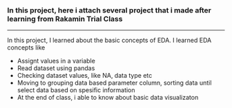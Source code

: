 ### In this project, here i attach several project that i made after learning from Rakamin Trial Class
***

In this project, I learned about the basic concepts of EDA. I learned EDA concepts like
- Assignt values in a variable
- Read dataset using pandas
- Checking dataset values, like NA, data type etc
- Moving to grouping data based parameter column, sorting data until select data based on spesific information
- At the end of class, i able to know about basic data visualizaton
